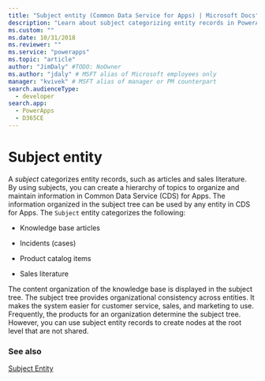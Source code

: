 ```yaml
---
title: "Subject entity (Common Data Service for Apps) | Microsoft Docs" # Intent and product brand in a unique string of 43-59 chars including spaces
description: "Learn about subject categorizing entity records in PowerApps, such as articles and sales literature. Using subjects you can create a hierarchy of topics to organize and maintain information."
ms.custom: ""
ms.date: 10/31/2018
ms.reviewer: ""
ms.service: "powerapps"
ms.topic: "article"
author: "JimDaly" #TODO: NoOwner
ms.author: "jdaly" # MSFT alias of Microsoft employees only
manager: "kvivek" # MSFT alias of manager or PM counterpart
search.audienceType: 
  - developer
search.app: 
  - PowerApps
  - D365CE
---
```

# Subject entity

A *subject* categorizes entity records, such as articles and sales literature. By using subjects, you can create a hierarchy of topics to organize and maintain information in Common Data Service (CDS) for Apps. The information organized in the subject tree can be used by any entity in CDS for Apps. The `Subject` entity categorizes the following:  
  
- Knowledge base articles  
  
- Incidents (cases)  
  
- Product catalog items  
  
- Sales literature  
  
The content organization of the knowledge base is displayed in the subject tree. The subject tree provides organizational consistency across entities. It makes the system easier for customer service, sales, and marketing to use. Frequently, the products for an organization determine the subject tree. However, you can use subject entity records to create nodes at the root level that are not shared.  
  
### See also  
 [Subject Entity](reference/entities/subject.md) 
 